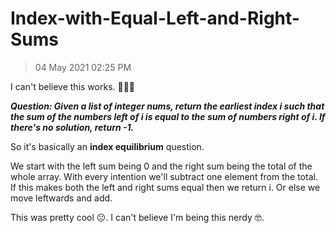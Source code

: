 # Index-with-Equal-Left-and-Right-Sums

>04 May 2021 02:25 PM

I can't believe this works. 💆‍♀️🤯

***Question: Given a list of integer nums, return the earliest index i such that the sum of the numbers left of i is equal to the sum of numbers right of i. If there's no solution, return -1.***

So it's basically an **index equilibrium** question. 

We start with the left sum being 0 and the right sum being the total of the whole array. With every intention we'll subtract one element from the total. If this makes both the left and right sums equal then we return i. Or else we move leftwards and add.

This was pretty cool 😐. I can't believe I'm being this nerdy 🤓.

